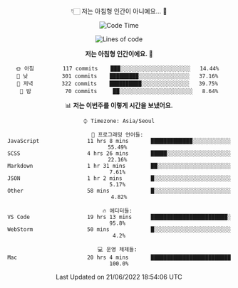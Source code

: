 <div align='center'>
 
👇🏻 저는 아침형 인간이 아니예요... 🙊
 
<!--START_SECTION:waka-->
![Code Time](http://img.shields.io/badge/Code%20Time-1%2C581%20hrs%2052%20mins-blue)

![Lines of code](https://img.shields.io/badge/%EC%A0%80%EB%8A%94%20%EC%97%AC%ED%83%9C%EA%B9%8C%EC%A7%80%20-216%20Thousand%20%EC%A4%84%EC%9D%98%20%EC%BD%94%EB%93%9C%EB%A5%BC%20%EC%9E%91%EC%84%B1%ED%96%88%EC%96%B4%EC%9A%94.-blue)

**저는 아침형 인간이에요. 🐤** 

```text
🌞 아침         117 commits    ███░░░░░░░░░░░░░░░░░░░░░░   14.44% 
🌆 낮　         301 commits    █████████░░░░░░░░░░░░░░░░   37.16% 
🌃 저녁         322 commits    ██████████░░░░░░░░░░░░░░░   39.75% 
🌙 밤　         70 commits     ██░░░░░░░░░░░░░░░░░░░░░░░   8.64%

```


📊 **저는 이번주를 이렇게 시간을 보냈어요.** 

```text
⌚︎ Timezone: Asia/Seoul

💬 프로그래밍 언어들: 
JavaScript               11 hrs 8 mins       █████████████░░░░░░░░░░░░   55.49% 
SCSS                     4 hrs 26 mins       █████░░░░░░░░░░░░░░░░░░░░   22.16% 
Markdown                 1 hr 31 mins        ██░░░░░░░░░░░░░░░░░░░░░░░   7.61% 
JSON                     1 hr 2 mins         █░░░░░░░░░░░░░░░░░░░░░░░░   5.17% 
Other                    58 mins             █░░░░░░░░░░░░░░░░░░░░░░░░   4.82%

🔥 에디터들: 
VS Code                  19 hrs 13 mins      ████████████████████████░   95.8% 
WebStorm                 50 mins             █░░░░░░░░░░░░░░░░░░░░░░░░   4.2%

💻 운영 체제들: 
Mac                      20 hrs 4 mins       █████████████████████████   100.0%

```


 Last Updated on 21/06/2022 18:54:06 UTC
<!--END_SECTION:waka-->
 </div>
<!---
Emewjin/Emewjin is a ✨ special ✨ repository because its `README.md` (this file) appears on your GitHub profile.
You can click the Preview link to take a look at your changes.
--->
